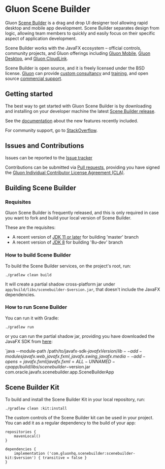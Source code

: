 # Gluon Scene Builder #

Gluon [Scene Builder](http://gluonhq.com/products/scene-builder/) is a drag and drop UI designer tool allowing rapid desktop and mobile app 
development. Scene Builder separates design from logic, allowing team members to quickly and easily focus on their specific aspect of 
application development.

Scene Builder works with the JavaFX ecosystem – official controls, community projects, and Gluon offerings including 
[Gluon Mobile](http://gluonhq.com/products/mobile), [Gluon Desktop](http://gluonhq.com/products/desktop), and [Gluon CloudLink](http://gluonhq.com/products/cloudlink).

Scene Builder is open source, and it is freely licensed under the BSD license.
[Gluon](http://gluonhq.com) can provide [custom consultancy](http://gluonhq.com/services/consulting/) and [training](http://gluonhq.com/services/training/), and open source [commercial support](http://gluonhq.com/services/commercial-support/).

## Getting started ##

The best way to get started with Gluon Scene Builder is by downloading and installing on your developer machine the latest 
[Scene Builder release](http://gluonhq.com/products/scene-builder/#download).

See the [documentation](http://docs.gluonhq.com/scenebuilder/) about the new features recently included.

For community support, go to [StackOverflow](https://stackoverflow.com/questions/tagged/scenebuilder).

## Issues and Contributions ##

Issues can be reported to the [Issue tracker](https://github.com/gluonhq/scenebuilder/issues/)

Contributions can be submitted via [Pull requests](https://github.com/gluonhq/scenebuilder/pulls/), 
providing you have signed the [Gluon Individual Contributor License Agreement (CLA)](https://docs.google.com/forms/d/16aoFTmzs8lZTfiyrEm8YgMqMYaGQl0J8wA0VJE2LCCY).

## Building Scene Builder ##

### Requisites ###

Gluon Scene Builder is frequently released, and this is only required in case you want to fork and build your local version of Scene Builder.

These are the requisites:

* A recent version of [JDK 11 or later](https://www.oracle.com/technetwork/java/javase/downloads/index.html) for building 'master' branch
* A recent version of [JDK 8](https://www.oracle.com/technetwork/java/javase/downloads/jdk8-downloads-2133151.html) for building '8u-dev' branch

### How to build Scene Builder ###

To build the Scene Builder services, on the project's root, run:

`./gradlew clean build`

It will create a partial shadow cross-platform jar under `app/build/libs/scenebuilder-$version.jar`, that doesn't include the JavaFX dependencies.

### How to run Scene Builder ###

You can run it with Gradle:

`./gradlew run`

or you can run the partial shadow jar, providing you have downloaded the JavaFX SDK from [here](https://gluonhq.com/products/javafx/):

`java --module-path /path/to/javafx-sdk-$javafxVersion/lib --add-modules javafx.web,javafx.fxml,javafx.swing,javafx.media --add-opens=javafx.fxml/javafx.fxml=ALL-UNNAMED -cp app/build/libs/scenebuilder-$version.jar com.oracle.javafx.scenebuilder.app.SceneBuilderApp                                                           

## Scene Builder Kit ##

To build and install the Scene Builder Kit in your local repository, run:

`./gradlew clean :kit:install`

The custom controls of the Scene Builder kit can be used in your project. 
You can add it as a regular dependency to the build of your app:

```
repositories {
    mavenLocal()
}

dependencies {
    implementation ('com.gluonhq.scenebuilder:scenebuilder-kit:$version') { transitive = false }
}
```
